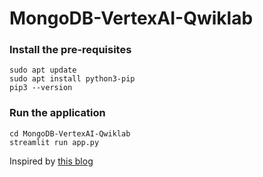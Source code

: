 # MongoDB-VertexAI-Qwiklab

### Install the pre-requisites
```
sudo apt update
sudo apt install python3-pip
pip3 --version
```
### Run the application
```
cd MongoDB-VertexAI-Qwiklab
streamlit run app.py
```

Inspired by [this blog](https://www.mongodb.com/developer/products/atlas/build-smart-applications-atlas-vector-search-google-vertex-ai/)
